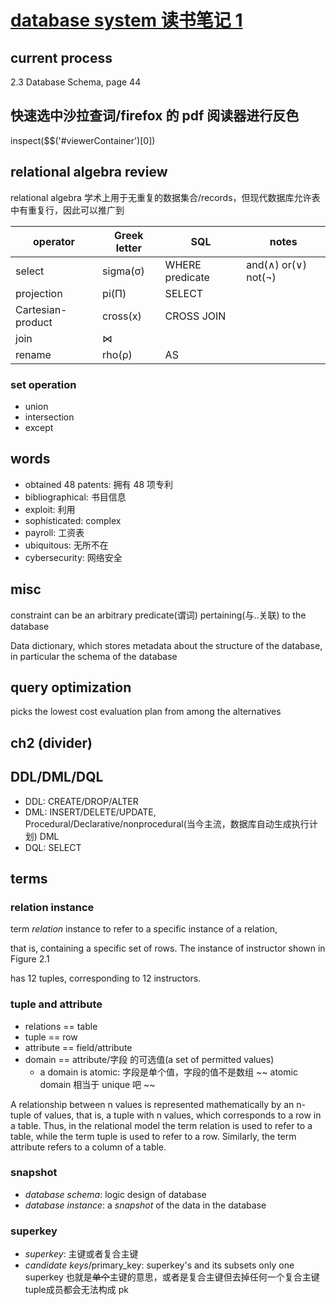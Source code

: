 # [database system 读书笔记 1](/2021/09/database_system_concept_1.md)

## current process

2.3 Database Schema, page 44

## 快速选中沙拉查词/firefox 的 pdf 阅读器进行反色

inspect($$('#viewerContainer')[0])

## relational algebra review

relational algebra 学术上用于无重复的数据集合/records，但现代数据库允许表中有重复行，因此可以推广到

| operator | Greek letter | SQL | notes |
| --- | --- | --- | --- |
| select | sigma(σ) | WHERE predicate | and(∧) or(∨) not(¬) |
| projection | pi(Π) | SELECT |
| Cartesian-product | cross(x) | CROSS JOIN |
| join | ⋈ |
| rename | rho(ρ) | AS |

### set operation
- union
- intersection
- except

## words

- obtained 48 patents: 拥有 48 项专利
- bibliographical: 书目信息
- exploit: 利用
- sophisticated: complex
- payroll: 工资表
- ubiquitous: 无所不在
- cybersecurity: 网络安全

## misc

constraint can be an arbitrary predicate(谓词) pertaining(与..关联) to the database

Data dictionary, which stores metadata about the structure of the database, in
particular the schema of the database

## query optimization

picks the lowest cost evaluation plan from among the alternatives

## ch2 (divider)

## DDL/DML/DQL

- DDL: CREATE/DROP/ALTER
- DML: INSERT/DELETE/UPDATE, Procedural/Declarative/nonprocedural(当今主流，数据库自动生成执行计划) DML
- DQL: SELECT

## terms

### relation instance

term *relation* instance to refer to a specific instance of a relation,

that is, containing a specific set of rows. The instance of instructor shown in Figure 2.1

has 12 tuples, corresponding to 12 instructors.

### tuple and attribute

- relations == table
- tuple == row
- attribute == field/attribute
- domain == attribute/字段 的可选值(a set of permitted values)
    * a domain is atomic: 字段是单个值，字段的值不是数组 ~~ atomic domain 相当于 unique 吧 ~~

A relationship between n values is represented mathematically by an
n-tuple of values, that is, a tuple with n values, which corresponds to a row in a table.
Thus, in the relational model the term relation is used to refer to a table, while the
term tuple is used to refer to a row. Similarly, the term attribute refers to a column of a
table.

### snapshot
- *database schema*: logic design of database
- *database instance*: a *snapshot* of the data in the database

### superkey
- *superkey*: 主键或者复合主键
- *candidate keys*/primary_key: superkey's and its subsets only one superkey
    也就是~~单个~~主键的意思，或者是复合主键但去掉任何一个复合主键tuple成员都会无法构成 pk
